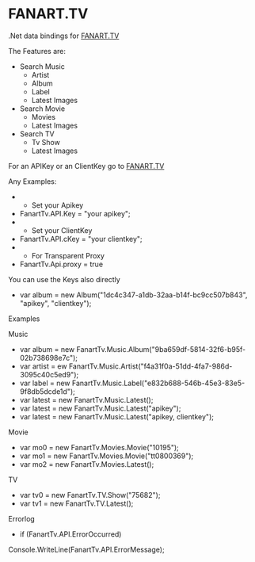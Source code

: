 FANART.TV
==========

.Net data bindings for [FANART.TV](http://fanart.tv/)

The Features are:
 * Search Music
	* Artist
	* Album
	* Label
	* Latest Images
 * Search Movie
	* Movies
	* Latest Images
 * Search TV
	* Tv Show
	* Latest Images

For an APIKey or an ClientKey go to [FANART.TV](http://fanart.tv/get-an-api-key/)

Any Examples:
 * - Set your Apikey
 * FanartTv.API.Key = "your apikey";
 * - Set your ClientKey
 * FanartTv.API.cKey = "your clientkey";
 * - For Transparent Proxy
 * FanartTv.Api.proxy = true

You can use the Keys also directly
 * var album = new Album("1dc4c347-a1db-32aa-b14f-bc9cc507b843", "apikey", "clientkey");

Examples

Music
 * var album = new FanartTv.Music.Album("9ba659df-5814-32f6-b95f-02b738698e7c");
 * var artist = ew FanartTv.Music.Artist("f4a31f0a-51dd-4fa7-986d-3095c40c5ed9");
 * var label = new FanartTv.Music.Label("e832b688-546b-45e3-83e5-9f8db5dcde1d");
 * var latest = new FanartTv.Music.Latest();
 * var latest = new FanartTv.Music.Latest("apikey");
 * var latest = new FanartTv.Music.Latest("apikey, clientkey");

Movie
 *  var mo0 = new FanartTv.Movies.Movie("10195");
 *  var mo1 = new FanartTv.Movies.Movie("tt0800369");
 *  var mo2 = new FanartTv.Movies.Latest();

TV
 *  var tv0 = new FanartTv.TV.Show("75682");
 *  var tv1 = new FanartTv.TV.Latest();

Errorlog
 * if (FanartTv.API.ErrorOccurred)
   
Console.WriteLine(FanartTv.API.ErrorMessage);
